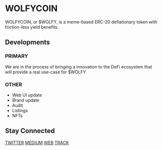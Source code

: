 # WOLFYCOIN

WOLFYCOIN, or $WOLFY, is a meme-based ERC-20 deflationary token with friction-less yield benefits. 

## Developments

### PRIMARY

We are in the process of bringing a innovation to the DeFi ecosystem that will provide a real use-case for $WOLFY

### OTHER

- Web UI update
- Brand update 
- Audit
- Listings
- NFTs

## Stay Connected 

[TWITTER](https://twitter.com/WOLFYC0IN)
[MEDIUM](https://wolfycoin.medium.com)
[WEB](https://wolfycoin.net)
[TRACK](https://www.dextools.io/app/uniswap/pair-explorer/0x75c83c6dafe52218f7a13c8244e9af5b60bc4511)
